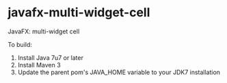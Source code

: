 javafx-multi-widget-cell
========================

JavaFX: multi-widget cell

To build:

1. Install Java 7u7 or later
2. Install Maven 3
3. Update the parent pom's JAVA_HOME variable to your JDK7 installation
